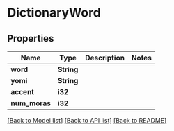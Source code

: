 # DictionaryWord

## Properties
Name | Type | Description | Notes
------------ | ------------- | ------------- | -------------
**word** | **String** |  | 
**yomi** | **String** |  | 
**accent** | **i32** |  | 
**num_moras** | **i32** |  | 

[[Back to Model list]](../README.md#documentation-for-models) [[Back to API list]](../README.md#documentation-for-api-endpoints) [[Back to README]](../README.md)


